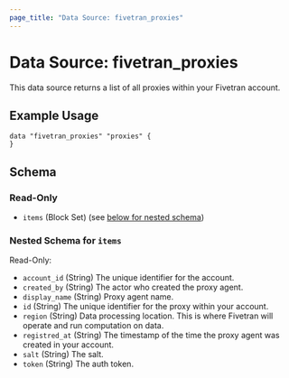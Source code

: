 ```yaml
---
page_title: "Data Source: fivetran_proxies"
---
```


# Data Source: fivetran_proxies

This data source returns a list of all proxies within your Fivetran account.

## Example Usage

```hcl
data "fivetran_proxies" "proxies" {
}
```

<!-- schema generated by tfplugindocs -->
## Schema

### Read-Only

- `items` (Block Set) (see [below for nested schema](#nestedblock--items))

<a id="nestedblock--items"></a>
### Nested Schema for `items`

Read-Only:

- `account_id` (String) The unique identifier for the account.
- `created_by` (String) The actor who created the proxy agent.
- `display_name` (String) Proxy agent name.
- `id` (String) The unique identifier for the proxy within your account.
- `region` (String) Data processing location. This is where Fivetran will operate and run computation on data.
- `registred_at` (String) The timestamp of the time the proxy agent was created in your account.
- `salt` (String) The salt.
- `token` (String) The auth token.